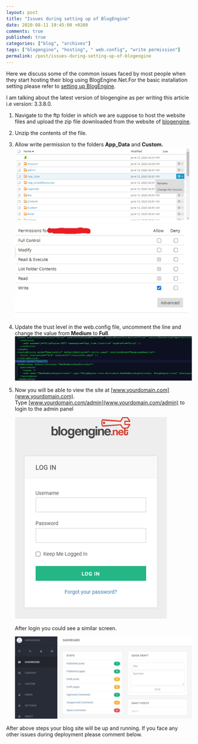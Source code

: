 ```yaml
---
layout: post
title: "Issues during setting up of BlogEngine"
date: 2020-08-11 19:45:00 +0200
comments: true
published: true
categories: ["blog", "archives"]
tags: ["blogengine", "hosting", " web.config", "write permission"]
permalink: /post/issues-during-setting-up-of-blogengine
---
```


Here we discuss some of the common issues faced by most people when they start hosting their blog using BlogEngine.Net.For the basic installation setting please refer to [setting up BlogEngine](https://blogengine.io/docs/get-started/).

I am talking about the latest version of blogengine as per writing this article i.e version: 3.3.8.0.

1.  Navigate to the ftp folder in which we are suppose to host the website files and upload the zip file downloaded from the website of [blogengine](https://github.com/BlogEngine/BlogEngine.NET/releases/download/v3.3.8.0/3380.zip "Download files").
2.  Unzip the contents of the file.
3.  Allow write permission to the folders **App\_Data** and **Custom.**  
    ![](/assets/img/posts/2020/08/sn1.png)  
    ![](/assets/img/posts/2020/08/sn2.jpg)
4.  Update the trust level in the web.config file, uncomment the line and change the value from **Medium** to **Full**.  
    ![](/assets/img/posts/2020/08/sn3.png)  
      
    
5.  Now you will be able to view the site at [www.yourdomain.com](www.yourdomain.com).  
    Type [www.yourdomain.com/admin](www.yourdomain.com/admin) to login to the admin panel

    ![](/assets/img/posts/2020/08/sn4.png)

    After login you could see a similar screen.

    ![](/assets/img/posts/2020/08/sn5.png)  
    

After above steps your blog site will be up and running. If you face any other issues during deployment please comment below.
